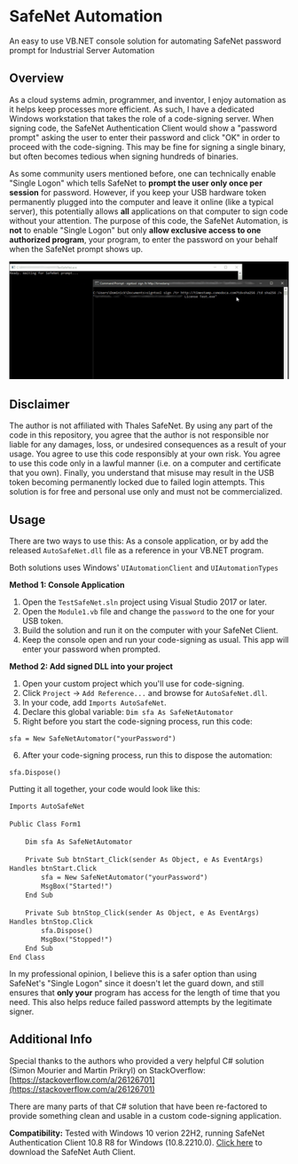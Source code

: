 # SafeNet Automation
An easy to use VB.NET console solution for automating SafeNet password prompt for Industrial Server Automation

## Overview ##
As a cloud systems admin, programmer, and inventor, I enjoy automation as it helps keep processes more efficient. As such, I have a dedicated Windows workstation that takes the role of a code-signing server. When signing code, the SafeNet Authentication Client would show a "password prompt" asking the user to enter their password and click "OK" in order to proceed with the code-signing. This may be fine for signing a single binary, but often becomes tedious when signing hundreds of binaries. 

As some community users mentioned before, one can technically enable "Single Logon" which tells SafeNet to **prompt the user only once per session** for password. However, if you keep your USB hardware token permanently plugged into the computer and leave it online (like a typical server), this potentially allows **all** applications on that computer to sign code without your attention. The purpose of this code, the SafeNet Automation, is **not** to enable "Single Logon" but only **allow exclusive access to one authorized program**, your program, to enter the password on your behalf when the SafeNet prompt shows up.

![](https://raw.githubusercontent.com/dominicklee/SafeNet-Automation/main/img/safenetdemo.gif)

## Disclaimer ##
The author is not affiliated with Thales SafeNet. By using any part of the code in this repository, you agree that the author is not responsible nor liable for any damages, loss, or undesired consequences as a result of your usage. You agree to use this code responsibly at your own risk. You agree to use this code only in a lawful manner (i.e. on a computer and certificate that you own). Finally, you understand that misuse may result in the USB token becoming permanently locked due to failed login attempts. This solution is for free and personal use only and must not be commercialized.

## Usage ##
There are two ways to use this: As a console application, or by add the released `AutoSafeNet.dll` file as a reference in your VB.NET program.

Both solutions uses Windows' `UIAutomationClient` and `UIAutomationTypes`

**Method 1: Console Application** 
1. Open the `TestSafeNet.sln` project using Visual Studio 2017 or later.
2. Open the `Module1.vb` file and change the `password` to the one for your USB token.
3. Build the solution and run it on the computer with your SafeNet Client.
4. Keep the console open and run your code-signing as usual. This app will enter your password when prompted.

**Method 2: Add signed DLL into your project**
1. Open your custom project which you'll use for code-signing.
2. Click `Project` -> `Add Reference...` and browse for `AutoSafeNet.dll`.
3. In your code, add `Imports AutoSafeNet`.
4. Declare this global variable: `Dim sfa As SafeNetAutomator`
5. Right before you start the code-signing process, run this code:
```vbnet
sfa = New SafeNetAutomator("yourPassword")
```
6. After your code-signing process, run this to dispose the automation:
```vbnet
sfa.Dispose()
```

Putting it all together, your code would look like this:

```vbnet
Imports AutoSafeNet

Public Class Form1

    Dim sfa As SafeNetAutomator

    Private Sub btnStart_Click(sender As Object, e As EventArgs) Handles btnStart.Click
        sfa = New SafeNetAutomator("yourPassword")
        MsgBox("Started!")
    End Sub

    Private Sub btnStop_Click(sender As Object, e As EventArgs) Handles btnStop.Click
        sfa.Dispose()
        MsgBox("Stopped!")
    End Sub
End Class

```

In my professional opinion, I believe this is a safer option than using SafeNet's "Single Logon" since it doesn't let the guard down, and still ensures that **only your** program has access for the length of time that you need. This also helps reduce failed password attempts by the legitimate signer.

## Additional Info ##
Special thanks to the authors who provided a very helpful C# solution (Simon Mourier and Martin Prikryl) on StackOverflow: [https://stackoverflow.com/a/26126701](https://stackoverflow.com/a/26126701)

There are many parts of that C# solution that have been re-factored to provide something clean and usable in a custom code-signing application.

**Compatibility:** Tested with Windows 10 verion 22H2, running SafeNet Authentication Client 10.8 R8 for Windows (10.8.2210.0). [Click here](https://comodoca.my.salesforce.com/sfc/p/1N000002Ljih/a/3l000000GBJW/HrxYd4uTf3JVk3dvth9gjOtikQXeF6_dgu_FTEyqk8A) to download the SafeNet Auth Client.